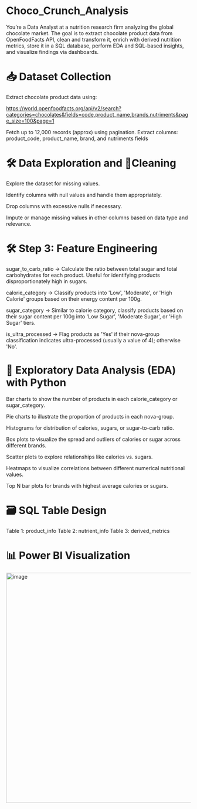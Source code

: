 # Choco_Crunch_Analysis
You’re a Data Analyst at a nutrition research firm analyzing the global chocolate market. The goal is to extract chocolate product data from OpenFoodFacts API, clean and transform it, enrich with derived nutrition metrics, store it in a SQL database, perform EDA and SQL-based insights, and visualize findings via dashboards.
# 📥 Dataset Collection
Extract chocolate product data using:

https://world.openfoodfacts.org/api/v2/search?categories=chocolates&fields=code,product_name,brands,nutriments&page_size=100&page=1

Fetch up to 12,000 records (approx) using pagination.
Extract columns:
 product_code, product_name, brand, and nutriments fields

 # 🛠️ Data Exploration and  🧹Cleaning 
Explore the dataset for missing values.

Identify columns with null values and handle them appropriately.

Drop columns with excessive nulls if necessary.

Impute or manage missing values in other columns based on data type and relevance.

 # 🛠️ Step 3:  Feature Engineering
 sugar_to_carb_ratio → Calculate the ratio between total sugar and total carbohydrates for each product. Useful for identifying products disproportionately high in sugars.

calorie_category → Classify products into 'Low', 'Moderate', or 'High Calorie' groups based on their energy content per 100g.

sugar_category → Similar to calorie category, classify products based on their sugar content per 100g into 'Low Sugar', 'Moderate Sugar', or 'High Sugar' tiers.

is_ultra_processed → Flag products as 'Yes' if their nova-group classification indicates ultra-processed (usually a value of 4); otherwise 'No'.

# 🧮 Exploratory Data Analysis (EDA) with Python
Bar charts to show the number of products in each calorie_category or sugar_category.

Pie charts to illustrate the proportion of products in each nova-group.

Histograms for distribution of calories, sugars, or sugar-to-carb ratio.

Box plots to visualize the spread and outliers of calories or sugar across different brands.

Scatter plots to explore relationships like calories vs. sugars.

Heatmaps to visualize correlations between different numerical nutritional values.

Top N bar plots for brands with highest average calories or sugars.

# 🗃️ SQL Table Design
Table 1: product_info
Table 2: nutrient_info
Table 3: derived_metrics

# 📊 Power BI Visualization 
<img width="1121" height="628" alt="image" src="https://github.com/user-attachments/assets/ee218a2f-9f22-494f-8466-700d0eea47d1" />




